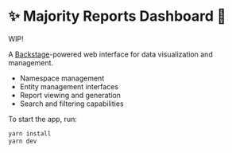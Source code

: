 # ✨ Majority Reports Dashboard 🔮

WIP!

A [Backstage](https://backstage.io)-powered web interface for data visualization and management.

- Namespace management
- Entity management interfaces
- Report viewing and generation
- Search and filtering capabilities

To start the app, run:

```sh
yarn install
yarn dev
```
